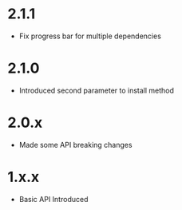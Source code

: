 # 2.1.1

* Fix progress bar for multiple dependencies

# 2.1.0

* Introduced second parameter to install method 

# 2.0.x

* Made some API breaking changes

# 1.x.x

* Basic API Introduced
